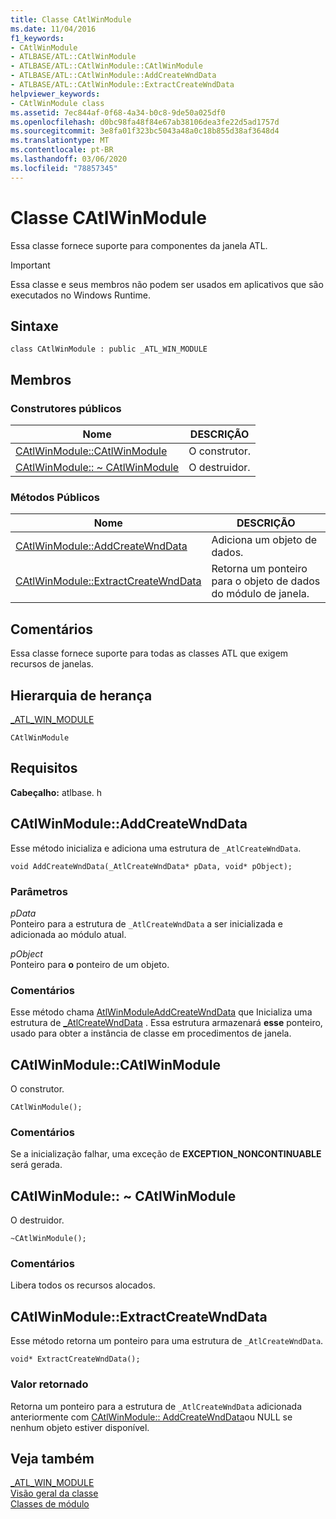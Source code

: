 ```yaml
---
title: Classe CAtlWinModule
ms.date: 11/04/2016
f1_keywords:
- CAtlWinModule
- ATLBASE/ATL::CAtlWinModule
- ATLBASE/ATL::CAtlWinModule::CAtlWinModule
- ATLBASE/ATL::CAtlWinModule::AddCreateWndData
- ATLBASE/ATL::CAtlWinModule::ExtractCreateWndData
helpviewer_keywords:
- CAtlWinModule class
ms.assetid: 7ec844af-0f68-4a34-b0c8-9de50a025df0
ms.openlocfilehash: d0bc98fa48f84e67ab38106dea3fe22d5ad1757d
ms.sourcegitcommit: 3e8fa01f323bc5043a48a0c18b855d38af3648d4
ms.translationtype: MT
ms.contentlocale: pt-BR
ms.lasthandoff: 03/06/2020
ms.locfileid: "78857345"
---
```

# <a name="catlwinmodule-class"></a>Classe CAtlWinModule

Essa classe fornece suporte para componentes da janela ATL.

> [!IMPORTANT]
>  Essa classe e seus membros não podem ser usados em aplicativos que são executados no Windows Runtime.

## <a name="syntax"></a>Sintaxe

```
class CAtlWinModule : public _ATL_WIN_MODULE
```

## <a name="members"></a>Membros

### <a name="public-constructors"></a>Construtores públicos

|Nome|DESCRIÇÃO|
|----------|-----------------|
|[CAtlWinModule::CAtlWinModule](#catlwinmodule)|O construtor.|
|[CAtlWinModule:: ~ CAtlWinModule](#dtor)|O destruidor.|

### <a name="public-methods"></a>Métodos Públicos

|Nome|DESCRIÇÃO|
|----------|-----------------|
|[CAtlWinModule::AddCreateWndData](#addcreatewnddata)|Adiciona um objeto de dados.|
|[CAtlWinModule::ExtractCreateWndData](#extractcreatewnddata)|Retorna um ponteiro para o objeto de dados do módulo de janela.|

## <a name="remarks"></a>Comentários

Essa classe fornece suporte para todas as classes ATL que exigem recursos de janelas.

## <a name="inheritance-hierarchy"></a>Hierarquia de herança

[_ATL_WIN_MODULE](atl-typedefs.md#_atl_win_module)

`CAtlWinModule`

## <a name="requirements"></a>Requisitos

**Cabeçalho:** atlbase. h

##  <a name="addcreatewnddata"></a>CAtlWinModule::AddCreateWndData

Esse método inicializa e adiciona uma estrutura de `_AtlCreateWndData`.

```
void AddCreateWndData(_AtlCreateWndData* pData, void* pObject);
```

### <a name="parameters"></a>Parâmetros

*pData*<br/>
Ponteiro para a estrutura de `_AtlCreateWndData` a ser inicializada e adicionada ao módulo atual.

*pObject*<br/>
Ponteiro para **o** ponteiro de um objeto.

### <a name="remarks"></a>Comentários

Esse método chama [AtlWinModuleAddCreateWndData](winmodule-global-functions.md#atlwinmoduleaddcreatewnddata) que Inicializa uma estrutura de [_AtlCreateWndData](../../atl/reference/atlcreatewnddata-structure.md) . Essa estrutura armazenará **esse** ponteiro, usado para obter a instância de classe em procedimentos de janela.

##  <a name="catlwinmodule"></a>CAtlWinModule::CAtlWinModule

O construtor.

```
CAtlWinModule();
```

### <a name="remarks"></a>Comentários

Se a inicialização falhar, uma exceção de **EXCEPTION_NONCONTINUABLE** será gerada.

##  <a name="dtor"></a>CAtlWinModule:: ~ CAtlWinModule

O destruidor.

```
~CAtlWinModule();
```

### <a name="remarks"></a>Comentários

Libera todos os recursos alocados.

##  <a name="extractcreatewnddata"></a>CAtlWinModule::ExtractCreateWndData

Esse método retorna um ponteiro para uma estrutura de `_AtlCreateWndData`.

```
void* ExtractCreateWndData();
```

### <a name="return-value"></a>Valor retornado

Retorna um ponteiro para a estrutura de `_AtlCreateWndData` adicionada anteriormente com [CAtlWinModule:: AddCreateWndData](#addcreatewnddata)ou NULL se nenhum objeto estiver disponível.

## <a name="see-also"></a>Veja também

[_ATL_WIN_MODULE](atl-typedefs.md#_atl_win_module)<br/>
[Visão geral da classe](../../atl/atl-class-overview.md)<br/>
[Classes de módulo](../../atl/atl-module-classes.md)
